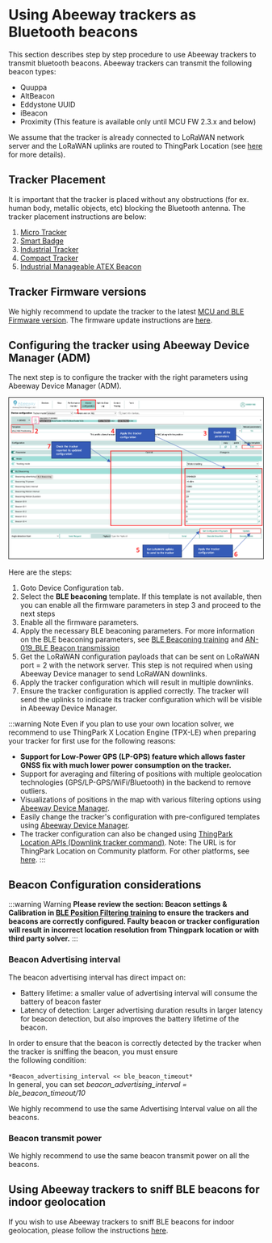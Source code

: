 # Using Abeeway trackers as Bluetooth beacons

This section describes step by step procedure to use Abeeway trackers to transmit bluetooth beacons. Abeeway trackers can transmit the following beacon types:
- Quuppa
- AltBeacon
- Eddystone UUID
- iBeacon
- Proximity (This feature is available only until MCU FW 2.3.x and below)

We assume that the tracker is already connected to LoRaWAN network server and the LoRaWAN uplinks are routed to ThingPark Location (see [here](/C-Procedure-Topics/ProvisionTrackerOverview_T/) for more details).

## Tracker Placement
It is important that the tracker is placed without any obstructions (for ex. human body, metallic objects, etc) blocking the Bluetooth antenna. The tracker placement instructions are below:
1. [Micro Tracker](/B-Feature-Topics/MicroTrackerPlacement_C/)
2. [Smart Badge](/B-Feature-Topics/SmartBadgePlacement_C/)
3. [Industrial Tracker](/B-Feature-Topics/IndusTrackerPlacement_C/)
4. [Compact Tracker](/B-Feature-Topics/CompactTrackerPlacement_C/)
5. [Industrial Manageable ATEX Beacon](/B-Feature-Topics/IndustrialManageableATEXBeaconPlacement_C/)

## Tracker Firmware versions
We highly recommend to update the tracker to the latest [MCU and BLE Firmware version](/D-Reference/IdentifyTrackerModel/). The firmware update instructions are [here](/D-Reference/FirmwareUpdateOverview_R/).

## Configuring the tracker using Abeeway Device Manager (ADM)

The next step is to configure the tracker with the right parameters using Abeeway Device Manager (ADM). 

<img src="images/ADAConfiguration_3.png" width="800" border="1" />

Here are the steps:

1. Goto Device Configuration tab.
2. Select the **BLE beaconing** template. If this template is not available, then you can enable all the firmware parameters in step 3 and proceed to the next steps
3. Enable all the firmware parameters.
4. Apply the necessary BLE beaconing parameters. For more information on the BLE beaconing parameters, see [BLE Beaconing training](/D-Reference/DocLibrary_R/AbeewayTrackers_R.md#abeeway-firmware-trainings) and [AN-019_BLE Beacon transmission](/D-Reference/DocLibrary_R/AbeewayTrackers_R.md#application-notes)
5. Get the LoRaWAN configuration payloads that can be sent on LoRaWAN port = 2 with the network server. This step is not required when using Abeeway Device manager to send LoRaWAN downlinks.
6. Apply the tracker configuration which will result in multiple downlinks.
7. Ensure the tracker configuration is applied correctly. The tracker will send the uplinks to indicate its tracker configuration which will be visible in Abeeway Device Manager.

:::warning Note
Even if you plan to use your own location solver, we recommend to use ThingPark X Location Engine (TPX-LE) when preparing your tracker for first use for the following reasons:
- **Support for Low-Power GPS (LP-GPS) feature which allows faster GNSS fix with much lower power consumption on the tracker.**
- Support for averaging and filtering of positions with multiple geolocation technologies (GPS/LP-GPS/WiFi/Bluetooth) in the backend to remove outliers.
- Visualizations of positions in the map with various filtering options using [Abeeway Device Manager](/B-Feature-Topics/AbeewayDeviceManager_C/).
- Easily change the tracker's configuration with pre-configured templates using [Abeeway Device Manager](/C-Procedure-Topics/ChangeTrackerConfiguration_T/). 
- The tracker configuration can also be changed using [ThingPark Location APIs (Downlink tracker command)](https://dx-api.thingpark.io/location-trackercommand/latest/doc/index.html). Note: The URL is for ThingPark Location on Community platform. For other platforms, see [here](/D-Reference/ThingParkLocationURLs/).
:::

## Beacon Configuration considerations

:::warning Warning
**Please review the section: Beacon settings & Calibration in [BLE Position Filtering training](/D-Reference/DocLibrary_R/AbeewayTrackers_R.md#abeeway-firmware-trainings) to ensure the trackers and beacons are correctly configured. Faulty beacon or tracker configuration will result in incorrect location resolution from Thingpark location or with third party solver.**
:::

### Beacon Advertising interval

The beacon advertising interval has direct impact on:

- Battery lifetime: a smaller value of advertising interval will consume the battery of beacon faster
- Latency of detection: Larger advertising duration results in larger latency for beacon detection, but also improves the battery lifetime of the beacon.  

In order to ensure that the beacon is correctly detected by the tracker when the tracker is sniffing the beacon, you must ensure<br/> the following condition:

`*Beacon_advertising_interval << ble_beacon_timeout*`<br/>
In general, you can set *beacon_advertising_interval = ble_beacon_timeout/10*

We highly recommend to use the same Advertising Interval value on all the beacons.

### Beacon transmit power

We highly recommend to use the same beacon transmit power on all the beacons.

## Using Abeeway trackers to sniff BLE beacons for indoor geolocation

If you wish to use Abeeway trackers to sniff BLE beacons for indoor geolocation, please follow the instructions [here](../UseCaseBleIndoorGeolocation_R).

